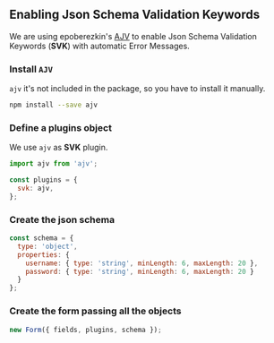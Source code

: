 ## Enabling Json Schema Validation Keywords

We are using epoberezkin's [AJV](https://github.com/epoberezkin/ajv) to enable Json Schema Validation Keywords (**SVK**) with automatic Error Messages.

### Install `AJV`
`ajv` it's not included in the package, so you have to install it manually.

```bash
npm install --save ajv
```

### Define a plugins object

We use `ajv` as **SVK** plugin.

```javascript
import ajv from 'ajv';

const plugins = {
  svk: ajv,
};
```

### Create the json schema

```javascript
const schema = {
  type: 'object',
  properties: {
    username: { type: 'string', minLength: 6, maxLength: 20 },
    password: { type: 'string', minLength: 6, maxLength: 20 }
  }
};
```

### Create the form passing all the objects

```javascript
new Form({ fields, plugins, schema });
```

